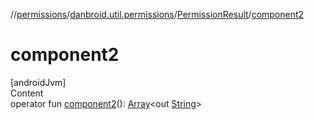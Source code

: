 //[permissions](../../index.md)/[danbroid.util.permissions](../index.md)/[PermissionResult](index.md)/[component2](component2.md)



# component2  
[androidJvm]  
Content  
operator fun [component2](component2.md)(): [Array](https://kotlinlang.org/api/latest/jvm/stdlib/kotlin/-array/index.html)<out [String](https://kotlinlang.org/api/latest/jvm/stdlib/kotlin/-string/index.html)>  




